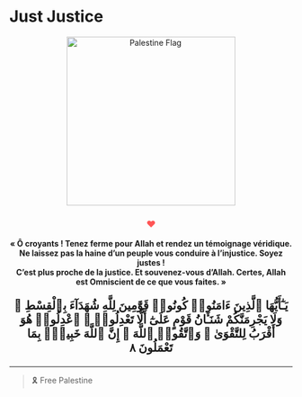 # Just Justice

<div align="center">

  <img src="https://upload.wikimedia.org/wikipedia/commons/thumb/0/00/Flag_of_Palestine.svg/320px-Flag_of_Palestine.svg.png" alt="Palestine Flag" width="300" />

  <h3 style="color:#ff5555;">❤️</h3>

  <p><strong>« Ô croyants ! Tenez ferme pour Allah et rendez un témoignage véridique.<br>
  Ne laissez pas la haine d’un peuple vous conduire à l’injustice. Soyez justes !<br>
  C’est plus proche de la justice. Et souvenez-vous d’Allah. Certes, Allah est Omniscient de ce que vous faites. »</strong></p>

  <p style="font-size:1.3rem;">
  <strong>يَـٰٓأَيُّهَا ٱلَّذِينَ ءَامَنُوا۟ كُونُوا۟ قَوَّٰمِينَ لِلَّهِ شُهَدَآءَ بِٱلْقِسْطِ ۖ وَلَا يَجْرِمَنَّكُمْ شَنَـَٔانُ قَوْمٍ عَلَىٰٓ أَلَّا تَعْدِلُوا۟ ۚ ٱعْدِلُوا۟ هُوَ أَقْرَبُ لِلتَّقْوَىٰ ۖ وَٱتَّقُوا۟ ٱللَّهَ ۚ إِنَّ ٱللَّهَ خَبِيرٌۢ بِمَا تَعْمَلُونَ ٨</strong>
  </p>

</div>

---

> 🎗️ Free Palestine
